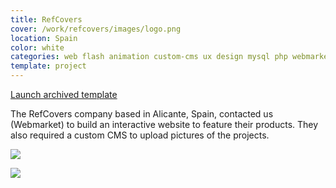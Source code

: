 ```yaml
---
title: RefCovers
cover: /work/refcovers/images/logo.png
location: Spain
color: white
categories: web flash animation custom-cms ux design mysql php webmarket
template: project
---
```


<p class="align-center">
<a class="btn external" role="button" href="http://work.joanmira.com/webs/refcovers/" target="_blank">Launch archived template</a></p>

The RefCovers company based in Alicante, Spain, contacted us (Webmarket) to build an interactive website to feature their products. They also required a custom CMS to upload pictures of the projects.

![](/work/refcovers/images/1.png)

![](/work/refcovers/images/2.png)

